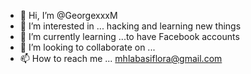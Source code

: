 - 👋 Hi, I’m @GeorgexxxM
- 👀 I’m interested in ... hacking and learning new things 
- 🌱 I’m currently learning ...to have Facebook accounts
- 💞️ I’m looking to collaborate on ...
- 📫 How to reach me ... mhlabasiflora@gmail.com

<!---
GeorgexxxM/GeorgexxxM is a ✨ special ✨ repository because its `README.md` (this file) appears on your GitHub profile.
You can click the Preview link to take a look at your changes.
--->
